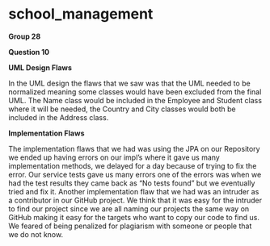 # school_management

**Group 28**

**Question 10**

**UML Design Flaws**

In the UML design the flaws that we saw was that the UML needed to be normalized meaning some classes would have been excluded from the final UML.
The Name class would be included in the Employee and Student class where it will be needed, the Country and City classes would both be included in the Address class.

**Implementation Flaws**

The implementation flaws that we had was using the JPA on our Repository we ended up having errors on our impl’s where it gave us many implementation methods, we delayed for a day because of trying to fix the error. 
Our service tests gave us many errors one of the errors was when we had the test results they came back as “No tests found” but we eventually tried and fix it.
Another implementation flaw that we had was an intruder as a contributor in our GitHub project. We think that it was easy for the intruder to find our project since we are all naming our projects the same way on GitHub making it easy for the targets who want to copy our code to find us. We feared of being penalized for plagiarism with someone or people that we do not know.

 

